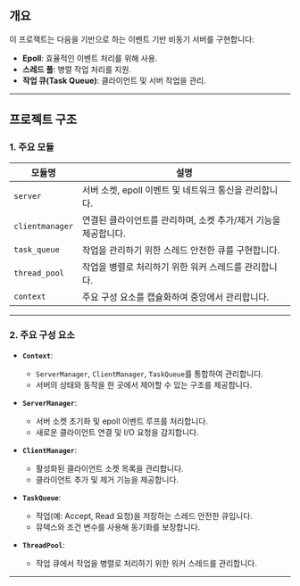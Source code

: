 ## 개요
이 프로젝트는 다음을 기반으로 하는 이벤트 기반 비동기 서버를 구현합니다:
- **Epoll**: 효율적인 이벤트 처리를 위해 사용.
- **스레드 풀**: 병렬 작업 처리를 지원.
- **작업 큐(Task Queue)**: 클라이언트 및 서버 작업을 관리.

---

## 프로젝트 구조

### 1. 주요 모듈
| 모듈명          | 설명                                                             |
|-----------------|------------------------------------------------------------------|
| `server`        | 서버 소켓, epoll 이벤트 및 네트워크 통신을 관리합니다.           |
| `clientmanager` | 연결된 클라이언트를 관리하며, 소켓 추가/제거 기능을 제공합니다.  |
| `task_queue`    | 작업을 관리하기 위한 스레드 안전한 큐를 구현합니다.              |
| `thread_pool`   | 작업을 병렬로 처리하기 위한 워커 스레드를 관리합니다.            |
| `context`       | 주요 구성 요소를 캡슐화하여 중앙에서 관리합니다.                 |

---

### 2. 주요 구성 요소
- **`Context`**:
  - `ServerManager`, `ClientManager`, `TaskQueue`를 통합하여 관리합니다.
  - 서버의 상태와 동작을 한 곳에서 제어할 수 있는 구조를 제공합니다.
  
- **`ServerManager`**:
  - 서버 소켓 초기화 및 epoll 이벤트 루프를 처리합니다.
  - 새로운 클라이언트 연결 및 I/O 요청을 감지합니다.

- **`ClientManager`**:
  - 활성화된 클라이언트 소켓 목록을 관리합니다.
  - 클라이언트 추가 및 제거 기능을 제공합니다.

- **`TaskQueue`**:
  - 작업(예: Accept, Read 요청)을 저장하는 스레드 안전한 큐입니다.
  - 뮤텍스와 조건 변수를 사용해 동기화를 보장합니다.

- **`ThreadPool`**:
  - 작업 큐에서 작업을 병렬로 처리하기 위한 워커 스레드를 관리합니다.

---

